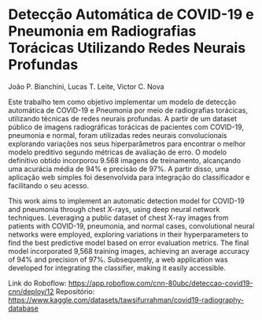 # Detecção Automática de COVID-19 e Pneumonia em Radiografias Torácicas Utilizando Redes Neurais Profundas

João P. Bianchini, Lucas T. Leite, Victor C. Nova

Este trabalho tem como objetivo implementar um modelo de detecção automática de COVID-19 e Pneumonia por meio de radiografias torácicas, utilizando técnicas de redes neurais profundas. A partir de um dataset público de imagens radiográficas torácicas de pacientes com COVID-19, pneumonia e normal, foram utilizadas redes neurais convolucionais explorando variações nos seus hiperparâmetros para encontrar o melhor modelo preditivo segundo métricas de avaliação de erro. O modelo definitivo obtido incorporou 9.568 imagens de treinamento, alcançando uma acurácia média de 94% e precisão de 97%. A partir disso, uma aplicação web simples foi desenvolvida para integração do classificador e facilitando o seu acesso.



This work aims to implement an automatic detection model for COVID-19 and pneumonia through chest X-rays, using deep neural network techniques. Leveraging a public dataset of chest X-ray images from patients with COVID-19, pneumonia, and normal cases, convolutional neural networks were employed, exploring variations in their hyperparameters to find the best predictive model based on error evaluation metrics. The final model incorporated 9,568 training images, achieving an average accuracy of 94% and precision of 97%. Subsequently, a web application was developed for integrating the classifier, making it easily accessible.

Link do Roboflow: https://app.roboflow.com/cnn-80ubc/deteccao-covid19-cnn/deploy/12
Repositório: https://www.kaggle.com/datasets/tawsifurrahman/covid19-radiography-database
